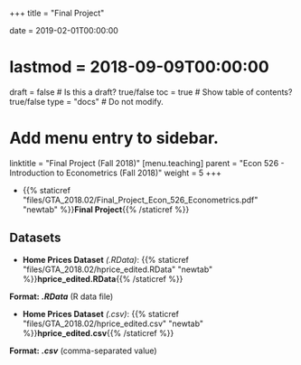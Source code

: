 +++
title = "Final Project"

date = 2019-02-01T00:00:00
# lastmod = 2018-09-09T00:00:00

draft = false  # Is this a draft? true/false
toc = true  # Show table of contents? true/false
type = "docs"  # Do not modify.

# Add menu entry to sidebar.
linktitle = "Final Project (Fall 2018)"
[menu.teaching]
  parent = "Econ 526 - Introduction to Econometrics (Fall 2018)"
  weight = 5
+++

* {{% staticref "files/GTA_2018.02/Final_Project_Econ_526_Econometrics.pdf" "newtab" %}}**Final Project**{{% /staticref %}}

## Datasets

* **Home Prices Dataset** _(.RData)_: {{% staticref "files/GTA_2018.02/hprice_edited.RData" "newtab" %}}**hprice_edited.RData**{{% /staticref %}}

**Format:** **_.RData_** (R data file)

* **Home Prices Dataset** _(.csv)_: {{% staticref "files/GTA_2018.02/hprice_edited.csv" "newtab" %}}**hprice_edited.csv**{{% /staticref %}}

**Format:** **_.csv_** (comma-separated value)